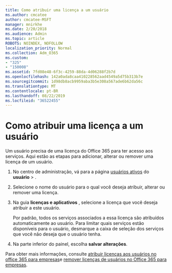 ```yaml
---
title: Como atribuir uma licença a um usuário
ms.author: cmcatee
author: cmcatee-MSFT
manager: mnirkhe
ms.date: 2/20/2018
ms.audience: Admin
ms.topic: article
ROBOTS: NOINDEX, NOFOLLOW
localization_priority: Normal
ms.collection: Adm_O365
ms.custom:
- "325"
- "150008"
ms.assetid: 7fd08e48-6f3c-4259-88da-4d06288f2b7d
ms.openlocfilehash: 142a0ada8caa410228562aad4549a5d75b313b7e
ms.sourcegitcommit: 1d98db8acb9959aba3b5e308a567ade6b62da56c
ms.translationtype: MT
ms.contentlocale: pt-BR
ms.lasthandoff: 08/22/2019
ms.locfileid: "36522455"
---
```

# <a name="how-to-assign-a-license-to-a-user"></a>Como atribuir uma licença a um usuário

Um usuário precisa de uma licença do Office 365 para ter acesso aos serviços. Aqui estão as etapas para adicionar, alterar ou remover uma licença de um usuário.
  
1. No centro de administração, vá para a página [usuários ativos](https://go.microsoft.com/fwlink/p/?linkid=834822) do **usuário** \> .

2. Selecione o nome do usuário para o qual você deseja atribuir, alterar ou remover uma licença.

3. Na guia **licenças e aplicativos** , selecione a licença que você deseja atribuir a este usuário.

    Por padrão, todos os serviços associados a essa licença são atribuídos automaticamente ao usuário. Para limitar quais serviços estão disponíveis para o usuário, desmarque a caixa de seleção dos serviços que você não deseja que o usuário tenha.

4. Na parte inferior do painel, escolha **salvar alterações**.

Para obter mais informações, consulte [atribuir licenças aos usuários no office 365 para empresas](https://docs.microsoft.com/office365/admin/subscriptions-and-billing/assign-licenses-to-users)e [remover licenças de usuários no Office 365 para empresas](https://docs.microsoft.com/office365/admin/subscriptions-and-billing/remove-licenses-from-users).